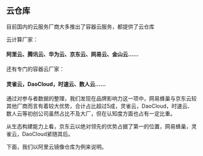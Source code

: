 ## 云仓库

目前国内的云服务厂商大多推出了容器云服务，都提供了云仓库

云计算厂家：

#### 阿里云、腾讯云、华为云、京东云、网易云、金山云......

还有专门的容器云厂家：

#### 灵雀云，DaoCloud，时速云、数人云......

通过对参与者数据的整理，我们发现在品牌影响力这一项中，网易蜂巢与京东云较其他厂商而言有着较大优势，合计占比超过5成，灵雀云，DaoCloud，时速云、数人云等初创公司虽然占比不及大厂，但在认知度方面也占有一定比重。

从生态构建能力上看，京东云以绝对领先的优势占据了第一的位置，网易蜂巢，灵雀云，DaoCloud紧随其后。

下面，我们以阿里云镜像仓库为例来说明。

